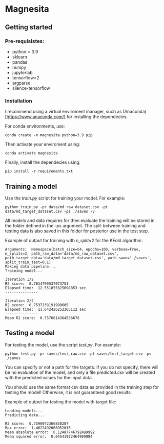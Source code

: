 # Magnesita

## Getting started

### Pre-requisistes:

- python > 3.9
- sklearn
- pandas
- numpy
- jupyterlab
- tensorflow>2
- argparse
- silence-tensorflow

### Installation

I recommend using a virtual enviroment manager, such as (Anaconda)[https://www.anaconda.com/] for installing the dependecies.

For conda environments, use:

```
conda create -n magnesita python=3.9 pip
```

Then activate your enviroment using:

```
conda activate magnesita
```

Finally, install the dependecies using:

```
pip install -r requirements.txt
```

## Training a model

Use the *train.py* script for training your model. For example:

```
python train.py -pr data/md_raw_dataset.csv -pt data/md_target_dataset.csv -ps ./saves -v
```

All models and data requires for then evaluate the training will be stored in the folder defined in the *-ps* argument. The split between training and testing data is also saved in this folder for posterior use in the test step.

Example of output for training with *n_split=2* for the KFold algorithm:

```
Arguments:  Namespace(batch_size=64, epochs=100, verbose=True, n_splits=2, path_raw_data='data/md_raw_dataset.csv', path_target_data='data/md_target_dataset.csv', path_save='./saves', split_train_test=0.1)
Making data pipeline...
Training model...

Iteration 1/2
R2 score:  0.7614790537073751
Elapsed time:  12.551855325698853 sec
---------------

Iteration 2/2
R2 score:  0.7537238191999605
Elapsed time:  11.642426252365112 sec
---------------
Mean R2 score:  0.7576014364536678
```

## Testing a model

For testing the model, use the script *test.py*. For example:

```
python test.py -pr saves/test_raw.csv -pt saves/test_target.csv -ps ./saves
```

You can specify or not a path for the targets. If you do not specify, there will be no evaluation of the model, and only a file *predicted.csv* will be created with the predicted values for the input data.

You should use the same format csv data as provided in the training step for testing the model! Otherwise, it is not guaranteed good results.

Example of output for testing the model with target file:
```
Loading models...
Predicting data...

R2 score:  0.7590972360850207
Max error:  1.4622492066952015
Mean absolute error:  0.12487746792499992
Mean squared error:  0.04541922464909084
```